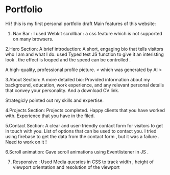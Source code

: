 # Portfolio
Hi ! this is my first personal portfolio draft 
Main features of this website:

1. Nav Bar :
I used Webkit scrollbar : a css feature which is not supported on many browsers.

2.Hero Section:
A brief introduction: A short, engaging bio that tells visitors who I am and what I do.
used Typed test JS function to give it an interisting look . the effect is looped and the speed can be controlled .

A high-quality, professional profile picture. < which was generated by AI >

3.About Section:
A more detailed bio: Provided information about my background, education, work experience, and any relevant personal details that convey your personality. And a download CV link.

Strategicly pointed out my skills and expertise.

4.Projects Section:
Projects completed.
Happy clients that you have worked with.
Experience that you have in the filed.

5.Contact Section:
A clear and user-friendly contact form for visitors to get in touch with you.
List of options that can be used to contact you.
I tried using firebase to get the data from the contact form , but it was a failure . Need to work on it !


6.Scroll animation:
Gave scroll animations using Eventlistener in JS .

7. Responsive :
Used Media quesries in CSS to track width , height of viewport
orientation and resolution of the viewport  

